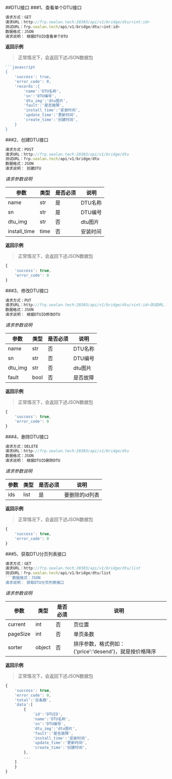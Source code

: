 ##DTU接口
###1、查看单个DTU接口
```javascript
请求方式：GET
请求URL：http://frp.sealan.tech:20303/api/v1/bridge/dtu/<int:id>
测试URL：frp.sealan.tech/api/v1/bridge/dtu/<int:id>
数据格式：JSON
请求说明： 根据DTUID查看单个DTU
```
**返回示例**
> 正常情况下，会返回下述JSON数据包
```javascript
```javascript
{
	'success': true,
	'error_code': 0,
	'records':{
		'name':'DTU名称',
		'sn':'DTU编号',
		'dtu_img':'dtu图片',
		'fault':'是否故障',
		'install_time':'安装时间',
		'update_time':'更新时间',
		'create_time':'创建时间',
	}
}
```
###2、创建DTU接口
```javascript
请求方式：POST
请求URL：http://frp.sealan.tech:20303/api/v1/bridge/dtu
测试URL：frp.sealan.tech/api/v1/bridge/dtu
数据格式：JSON
请求说明： 创建DTU
```
*请求参数说明*

| 参数  | 类型   | 是否必须 | 说明        |
| ----- | ------ | -------- | ----------- |
|name|str|是|DTU名称|
|sn|str|是|DTU编号|
|dtu_img|str|否|dtu图片|
|install_time|time|否|安装时间|

**返回示例**
> 正常情况下，会返回下述JSON数据包
```javascript
{
	'success': true,
	'error_code': 0
}
```
###3、修改DTU接口
```javascript
请求方式：PUT
请求URL：http://frp.sealan.tech:20303/api/v1/bridge/dtu/<int:id>测试URL：frp.sealan.tech/api/v1/bridge/dtu/<int:id>
数据格式：JSON
请求说明： 根据DTUID修改DTU
```
*请求参数说明*

| 参数  | 类型   | 是否必须 | 说明        |
| ----- | ------ | -------- | ----------- |
|name|str|否|DTU名称|
|sn|str|否|DTU编号|
|dtu_img|str|否|dtu图片|
|fault|bool|否|是否故障|

**返回示例**
> 正常情况下，会返回下述JSON数据包
```javascript
{
	'success': true,
	'error_code': 0
}
```
###4、删除DTU接口
```javascript
请求方式：DELETE
请求URL：http://frp.sealan.tech:20303/api/v1/bridge/dtu
数据格式：JSON
请求说明： 根据DTUID删除DTU
```
*请求参数说明*

| 参数  | 类型   | 是否必须 | 说明        |
| ----- | ------ | -------- | ----------- |
|ids|list|是|要删除的id列表|
**返回示例**
> 正常情况下，会返回下述JSON数据包
```javascript
{
	'success': true,
	'error_code': 0
}
```
###5、获取DTU分页列表接口
```javascript
请求方式：GET
请求URL：http://frp.sealan.tech:20303/api/v1/bridge/dtu/list
测试URL：frp.sealan.tech/api/v1/bridge/dtu/list
```数据格式：JSON
请求说明： 获取DTU分页列表接口
```
*请求参数说明*

| 参数  | 类型   | 是否必须 | 说明        |
| ----- | ------ | -------- | ----------- |
|current|int|否|页位置|
|pageSize|int|否|单页条数|
|sorter|object|否|排序参数，格式例如：{'price':'desend'}，就是按价格降序|

**返回示例**
> 正常情况下，会返回下述JSON数据包
```javascript
{
	'success': true,
	'error_code': 0,
	'total':'总条数',
	'data':[
		{
			'id':'DTUID',
			'name':'DTU名称',
			'sn':'DTU编号',
			'dtu_img':'dtu图片',
			'fault':'是否故障',
			'install_time':'安装时间',
			'update_time':'更新时间',
			'create_time':'创建时间',
		},
		...
	]
	}
}
```
